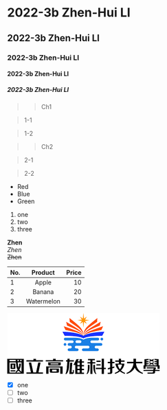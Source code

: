 # 2022-3b  Zhen-Hui LI  
## 2022-3b  Zhen-Hui LI  
### 2022-3b  Zhen-Hui LI  
#### 2022-3b  Zhen-Hui LI  
##### 2022-3b  Zhen-Hui LI  

>>Ch1

>1-1

>1-2

>>Ch2

>2-1

>2-2

* Red  
* Blue  
* Green  

1. one  
2. two  
3. three  

**Zhen**  
*Zhen*  
~~Zhen~~  

| No. | Product | Price |
| :---| :-----: | ----: |
| 1   | Apple   | 10    |
| 2   | Banana  | 20    |
| 3   | Watermelon | 30 |

![nkust](nkust.png "高科大")

- [x] one
- [ ] two
- [ ] three
